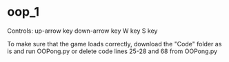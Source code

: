 # oop_1

Controls: 
up-arrow key
down-arrow key
W key
S key



To make sure that the game loads correctly, download the "Code" folder as is and run OOPong.py or delete code lines 25-28 and 68 from OOPong.py 
